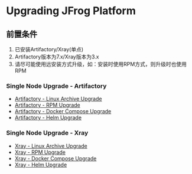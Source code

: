 # Upgrading JFrog Platform

## 前置条件
1. 已安装Artifactory/Xray(单点)
2. Artifactory版本为7.x/Xray版本为3.x
3. 请尽可能使用远安装方式升级，如：安装时使用RPM方式，则升级时也使用RPM



### Single Node Upgrade - Artifactory

* [Artifactory - Linux Archive Upgrade](./Single%20Node%20Installation/Linux%20Archive%20Installation/README.md)
* [Artifactory - RPM Upgrade](./Single%20Node%20Installation/RPM%20Installation/README.md)
* [Artifactory - Docker Compose Upgrade]()
* [Artifactory - Helm Upgrade]()


### Single Node Upgrade - Xray

* [Xray - Linux Archive Upgrade](./Single%20Node%20Installation/Linux%20Archive%20Installation/README.md)
* [Xray - RPM Upgrade](./Single%20Node%20Installation/RPM%20Installation/README.md)
* [Xray - Docker Compose Upgrade]()
* [Xray - Helm Upgrade]()
